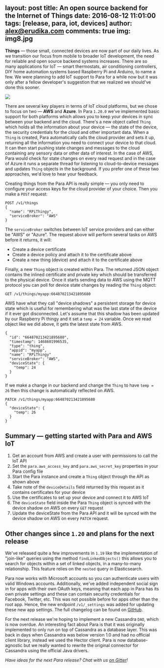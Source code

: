layout: post
title: An open source backend for the Internet of Things
date: 2016-08-12 11:01:00
tags: [release, para, iot, devices]
author: alex@erudika.com
comments: true
img: img8.jpg
---

**Things** — those small, connected devices are now part of our daily lives. As we transition our focus from mobile to broader IoT development, the need for reliable and open source backend systems increases. There are so many applications for IoT — smart thermostats, air conditioning controllers, DIY home automation systems based Raspberry Pi and Arduino, to name a few. We were planning to add IoT support to Para for a while now but it was only after a fellow developer's suggestion that we realized we should've done this sooner. 

<!-- more -->

![](https://www.erudika.com/assets/img/blogpost_media6.png)

There are several key players in terms of IoT cloud platforms, but we chose to focus on two — **AWS** and **Azure**. In Para `1.20.0` we've implemented basic support for both platforms which allows you to keep your devices in sync between your backend and the cloud. There's a new object called `Thing` which holds all the information about your device — the state of the device, the security credentials for the cloud and other important data. When a `Thing` is created, Para automatically calls the cloud provider and sets it up, returning all the information you need to connect your device to that cloud. It can then start pushing state changes and messages to the cloud containing any sensory data or other data of interest. In the case of AWS, Para would check for state changes on every read request and in the case of Azure it runs a separate thread for listening to cloud-to-device messages and updates `Thing` objects in the background. If you prefer one of these two approaches, we'd love to hear your feedback. 

Creating things from the Para API is really simple — you only need to configure your access keys for the cloud provider of your choice. Then you make a `POST` request:

```
POST /v1/things
{
  "name": "RPiThingy",
  "serviceBroker": "AWS"
}
```

The `serviceBroker` switches between IoT service providers and can either be "AWS" or "Azure". The request above will perform several tasks on AWS before it returns, it will:
 
- Create a device certificate
- Create a device policy and attach it to the certificate above
- Create a new thing (device) and attach it to the certificate above

Finally, a new `Thing` object is created within Para. The returned JSON object contains the inlined certificate and private key which should be transferred to the physical device. Once it starts sending data to AWS using the MQTT protocol you can poll for device state changes by reading the `Thing` object:

```
GET /v1/things/myapp:664870213421895680
```

AWS have what they call "device shadows" a persistent storage for device state which is useful for remembering what was the last state of the device if it ever got disconnected. Let's assume that this shadow has been updated by our Raspberry Pi thingy and it set a `temp = 24` variable. Once we read object like we did above, it gets the latest state from AWS. 

```
{
  "id": "664870213421895680",
  "timestamp": 1468601996535,
  "type": "thing",
  "appid": "myapp",
  "name": "RPiThingy"
  "serviceBroker": "AWS",
  "deviceState": {
  	"temp": 24
  }
}
```

If we make a change in our backend and change the `Thing` to have `temp = 26` then this change is automatically reflected on AWS.

```
PATCH /v1/things/myapp:664870213421895680
{
  "deviceState": {
    "temp": 26
  }
}
```

## Summary — getting started with Para and AWS IoT

1. Get an account from AWS and create a user with permissions to call the IoT API
2. Set the `para.aws_access_key` and `para.aws_secret_key` properties in your Para config file
3. Start the Para instance and create a `Thing` object through the API as shown above
4. Take note of the `deviceDetails` field returned by this request as it contains certificates for your device
5. Use the certificates to set up your device and connect it to AWS IoT
6. The `deviceState` field inside the Para `Thing` object is synced with the device shadow on AWS on every `GET` request
7. Update the deviceState from the Para API and it will be synced with the device shadow on AWS on every `PATCH` request.

## Other changes since `1.20` and plans for the next release

We've released quite a few improvements in `1.19` like the implementation of "join-like" queries using the method `findLinkedObjects()` this allows you to search for objects within a set of linked objects, in a many-to-many relationship. This feature relies on the `nested` query in Elasticsearch. 

Para now works with Microsoft accounts so you can authenticate users with valid Windows accounts. Additionally, we've added independent social sign in for apps with their own OAuth keys, meaning that each app in Para has its own private settings and these can contain security credentials for Facebook, Twitter, etc. This was not possible before for apps other than the root app. Hence, the new endpoint `/v1/_settings` was added for updating these new app settings. The full changelog can be found on [GitHub](https://github.com/Erudika/para/releases).

For the next release we're hoping to implement a new Cassandra `DAO`, which is now overdue. An interesting fact about Para is that it was originally implemented to only run on top of Cassandra as a database layer. This was back in days when Cassandra was below version 1.0 and had no official client library, instead we used the Hector client. Para is now database-agnostic but we really wanted to rewrite the original connector for Cassandra using the official Java drivers. 

*Have ideas for the next Para release? Chat with us [on Gitter](https://gitter.im/Erudika/para)!*
